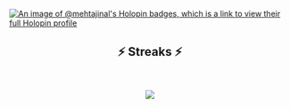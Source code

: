 [![An image of @mehtajinal's Holopin badges, which is a link to view their full Holopin profile](https://holopin.me/mehtajinal)](https://holopin.io/@mehtajinal)
<h2 align="center">⚡ Streaks ⚡</h2>
<br />
<p align=center>
  <div align=center>
    <picture>
      <source media="(prefers-color-scheme: dark)" srcset="https://streak-stats.demolab.com?user=mehta-jinal&theme=dark&card_width=900&card_height=300" />
      <img src="https://streak-stats.demolab.com?user=mehta-jinal&theme=dark" />
    </picture>
  </div>
</p>
<br>


<!--
**mehta-jinal/mehta-jinal** is a ✨ _special_ ✨ repository because its `README.md` (this file) appears on your GitHub profile.

Here are some ideas to get you started:

- 🔭 I’m currently working on ...
- 🌱 I’m currently learning ...
- 👯 I’m looking to collaborate on ...
- 🤔 I’m looking for help with ...
- 💬 Ask me about ...
- 📫 How to reach me: ...
- 😄 Pronouns: ...
- ⚡ Fun fact: ...
-->
